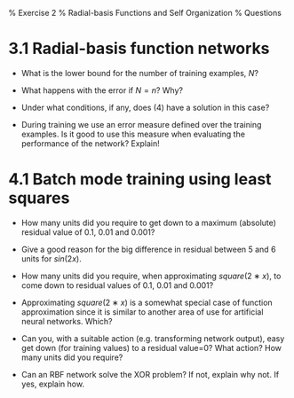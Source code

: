 % Exercise 2
% Radial-basis Functions and Self Organization
% Questions

# 3.1 Radial-basis function networks

- What is the lower bound for the number of training examples, $N$?

- What happens with the error if $N = n$? Why?

- Under what conditions, if any, does (4) have a solution in this case?

- During training we use an error measure defined over the training examples. Is it good to use this measure when evaluating the performance of the network? Explain!

# 4.1 Batch mode training using least squares

-  How many units did you require to get down to a maximum (absolute) residual value of 0.1, 0.01 and 0.001?

- Give a good reason for the big difference in residual between 5 and 6 units for $sin(2x)$.

- How many units did you require, when approximating $square(2 ∗ x)$, to come down to residual values of 0.1, 0.01 and 0.001?

- Approximating $square(2 ∗ x)$ is a somewhat special case of function approximation since it is similar to another area of use for artificial neural networks. Which?

- Can you, with a suitable action (e.g. transforming network output), easy get down (for training values) to a residual value=0? What action? How many units did you require?

- Can an RBF network solve the XOR problem? If not, explain why not. If yes, explain how.
